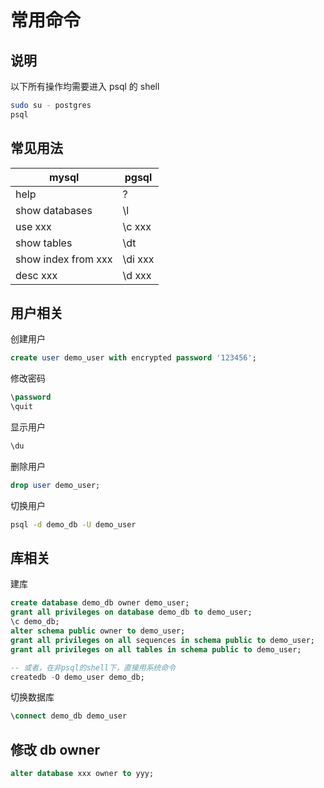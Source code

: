 # 常用命令

## 说明

以下所有操作均需要进入 psql 的 shell

```sh
sudo su - postgres
psql
```

## 常见用法

| mysql               | pgsql   |
| ------------------- | ------- |
| help                | \?      |
| show databases      | \l      |
| use xxx             | \c xxx  |
| show tables         | \dt     |
| show index from xxx | \di xxx |
| desc xxx            | \d xxx  |

## 用户相关

创建用户

```sql
create user demo_user with encrypted password '123456';
```

修改密码

```sql
\password
\quit
```

显示用户

```sql
\du
```

删除用户

```sql
drop user demo_user;
```

切换用户

```sh
psql -d demo_db -U demo_user
```

## 库相关

建库

```sql
create database demo_db owner demo_user;
grant all privileges on database demo_db to demo_user;
\c demo_db;
alter schema public owner to demo_user;
grant all privileges on all sequences in schema public to demo_user;
grant all privileges on all tables in schema public to demo_user;

-- 或者，在非psql的shell下，直接用系统命令
createdb -O demo_user demo_db;
```

切换数据库

```sql
\connect demo_db demo_user
```

## 修改 db owner

```sql
alter database xxx owner to yyy;
```
